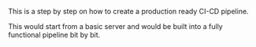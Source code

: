 This is a step by step on how to create a production ready CI-CD pipeline.

This would start from a basic server and would be built into a fully functional pipeline bit by bit.
